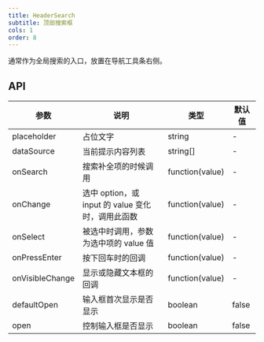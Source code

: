 ```yaml
---
title: HeaderSearch
subtitle: 顶部搜索框
cols: 1
order: 8
---
```


通常作为全局搜索的入口，放置在导航工具条右侧。

## API

| 参数            | 说明                                              | 类型            | 默认值 |
| --------------- | ------------------------------------------------- | --------------- | ------ |
| placeholder     | 占位文字                                          | string          | -      |
| dataSource      | 当前提示内容列表                                  | string[]        | -      |
| onSearch        | 搜索补全项的时候调用                              | function(value) | -      |
| onChange        | 选中 option，或 input 的 value 变化时，调用此函数 | function(value) | -      |
| onSelect        | 被选中时调用，参数为选中项的 value 值             | function(value) | -      |
| onPressEnter    | 按下回车时的回调                                  | function(value) | -      |
| onVisibleChange | 显示或隐藏文本框的回调                            | function(value) | -      |
| defaultOpen     | 输入框首次显示是否显示                            | boolean         | false  |
| open            | 控制输入框是否显示                                | boolean         | false  |
